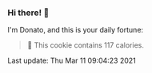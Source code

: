 ### Hi there! 👋 

I'm Donato, and this is your daily fortune:

> 🥠 This cookie contains 117 calories.

Last update: Thu Mar 11 09:04:23 2021